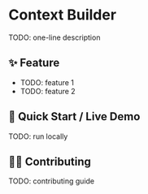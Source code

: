 # Context Builder

TODO: one-line description

## ✨ Feature

- TODO: feature 1
- TODO: feature 2

## 🚀 Quick Start / Live Demo

TODO: run locally

## 🧑‍💻 Contributing

TODO: contributing guide
